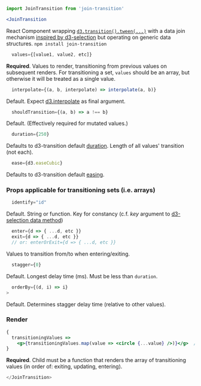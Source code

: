 ```jsx
import JoinTransition from 'join-transition'

<JoinTransition
```
React Component wrapping [`d3.transition().tween(...)`](https://github.com/d3/d3-transition#transition_tween) with a data join mechanism [inspired by d3-selection](https://github.com/d3/d3-selection#joining-data) but operating on generic data structures. `npm install join-transition`

```jsx
  values={[value1, value2, etc]}
```
**Required**. Values to render, transitioning from previous values on subsequent renders. For transitioning a set, `values` should be an array, but otherwise it will be treated as a single value.

```jsx
  interpolate={(a, b, interpolate) => interpolate(a, b)}
```
Default. Expect [d3.interpolate](https://github.com/d3/d3-interpolate#interpolate) as final argument.
```jsx
  shouldTransition={(a, b) => a !== b}
```
Default. (Effectively required for mutated values.)

```jsx
  duration={250}
```
Defaults to d3-transition default [duration](https://github.com/d3/d3-transition#transition_duration). Length of all values' transition (not each).

```jsx
  ease={d3.easeCubic}
```
Defaults to d3-transition default [easing](https://github.com/d3/d3-transition#transition_ease).


### Props applicable for transitioning sets (i.e. arrays)

```jsx
  identify="id"
```
Default. String or function. Key for constancy (c.f. *key* argument to [d3-selection data method](https://github.com/d3/d3-selection#selection_data))
```jsx
  enter={d => { ...d, etc }}
  exit={d => { ...d, etc }}
  // or: enterOrExit={d => { ...d, etc }}
```
Values to transition from/to when entering/exiting.

```jsx
  stagger={0}
```
Default. Longest delay time (ms). Must be less than `duration`.
```jsx
  orderBy={(d, i) => i}
>
```
Default. Determines stagger delay time (relative to other values).

### Render

```jsx
{
  transitioningValues =>
    <g>{transitioningValues.map(value => <circle {...value} />)}</g>  // ... for example
}
```
**Required**. Child must be a function that renders the array of transitioning values (in order of: exiting, updating, entering).

```jsx
</JoinTransition>
```
